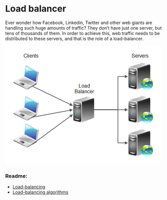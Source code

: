 # Load balancer

Ever wonder how Facebook, Linkedin, Twitter and other web giants are handling such huge amounts of traffic? They don’t have just one server, but tens of thousands of them. In order to achieve this, web traffic needs to be distributed to these servers, and that is the role of a load-balancer.

![](./img/load_balancer.png)

### Readme:

-   [Load-balancing](https://www.thegeekstuff.com/2016/01/load-balancer-intro/)
-   [Load-balancing algorithms](https://community.f5.com/kb/technicalarticles/intro-to-load-balancing-for-developers-%e2%80%93-the-algorithms/273759)
